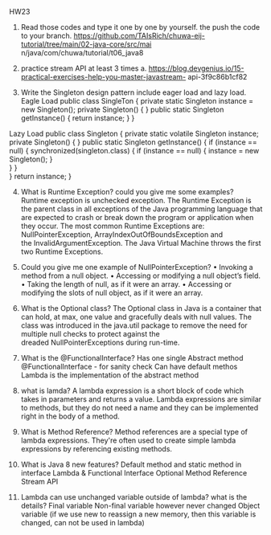HW23
1. Read those codes and type it one by one by yourself. the push the code to your
branch.
https://github.com/TAIsRich/chuwa-eij-tutorial/tree/main/02-java-core/src/mai
n/java/com/chuwa/tutorial/t06_java8

2. practice stream API at least 3 times
a. https://blog.devgenius.io/15-practical-exercises-help-you-master-javastream-
api-3f9c86b1cf82

3. Write the Singleton design pattern include eager load and lazy load.
Eagle Load
public class SingleTon {
	private static Singleton instance = new Singleton();
	private Singleton() {
	}
	public static Singleton getInstance() {
		return instance;
	}
}

Lazy Load
public class Singleton {
	private static volatile Singleton instance;
	private Singleton() {
	}
	public static Singleton getInstance() {
		if (instance == null) {
			synchronized(singleton.class) {
				if (instance == null) {
					instance = new Singleton();
				}			
			}
		}	
	}
	return instance;
}


4. What is Runtime Exception? could you give me some examples?
Runtime exception is unchecked exception.
The Runtime Exception is the parent class in all exceptions of the Java programming language that are expected to crash or break down the program or application when they occur.
The most common Runtime Exceptions are: NullPointerException, ArrayIndexOutOfBoundsException and the InvalidArgumentException. The Java Virtual Machine throws the first two Runtime Exceptions.

5. Could you give me one example of NullPointerException?
	•	Invoking a method from a null object.
	•	Accessing or modifying a null object’s field.
	•	Taking the length of null, as if it were an array.
	•	Accessing or modifying the slots of null object, as if it were an array.


6. What is the Optional class?
The Optional class in Java is a container that can hold, at max, one value and gracefully deals with null values. The class was introduced in the java.util package to remove the need for multiple null checks to protect against the dreaded NullPointerExceptions during run-time.

7. What is the @FunctionalInterface?
Has one single Abstract method
@FunctionalInterface - for sanity check
Can have default methos
Lambda is the implementation of the abstract method

8. what is lamda?
A lambda expression is a short block of code which takes in parameters and returns a value. Lambda expressions are similar to methods, but they do not need a name and they can be implemented right in the body of a method.

9. What is Method Reference?
Method references are a special type of lambda expressions.
They're often used to create simple lambda expressions by referencing existing methods.

10. What is Java 8 new features?
Default method and static method in interface
Lambda & Functional Interface
Optional
Method Reference
Stream API

11. Lambda can use unchanged variable outside of lambda? what is the details?
Final variable
Non-final variable however never changed
Object variable (if we use new to reassign a new memory, then this variable is
changed, can not be used in lambda)
